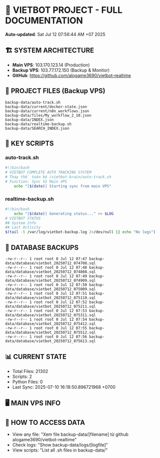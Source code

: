 # 🤖 VIETBOT PROJECT - FULL DOCUMENTATION
**Auto-updated**: Sat Jul 12 07:56:44 AM +07 2025

## 🏗️ SYSTEM ARCHITECTURE
- **Main VPS**: 103.170.123.14 (Production)
- **Backup VPS**: 103.77.172.150 (Backup & Monitor)
- **GitHub**: https://github.com/alogame3690/vietbot-realtime

## 📁 PROJECT FILES (Backup VPS)
```
backup-data/auto-track.sh
backup-data/current/docker-state.json
backup-data/current/n8n_workflows.json
backup-data/files/My_workflow_2_10.json
backup-data/INDEX.json
backup-data/realtime-backup.sh
backup-data/SEARCH_INDEX.json
```

## 🔧 KEY SCRIPTS
### auto-track.sh
```bash
#!/bin/bash
# VIETBOT COMPLETE AUTO TRACKING SYSTEM
# Thay thế toàn bộ /vietbot-brain/auto-track.sh
# Function: Sync từ Main VPS
    echo "[$(date)] Starting sync from main VPS"
```
### realtime-backup.sh
```bash
#!/bin/bash
    echo "[$(date)] Generating status..." >> $LOG
# VIETBOT STATUS
## System Info
## Last Activity
$(tail -5 /var/log/vietbot-backup.log 2>/dev/null || echo "No logs")
```

## 💾 DATABASE BACKUPS
```
-rw-r--r-- 1 root root 0 Jul 12 07:47 backup-data/database/vietbot_20250712_074708.sql
-rw-r--r-- 1 root root 0 Jul 12 07:48 backup-data/database/vietbot_20250712_074808.sql
-rw-r--r-- 1 root root 0 Jul 12 07:49 backup-data/database/vietbot_20250712_074909.sql
-rw-r--r-- 1 root root 0 Jul 12 07:50 backup-data/database/vietbot_20250712_075009.sql
-rw-r--r-- 1 root root 0 Jul 12 07:51 backup-data/database/vietbot_20250712_075110.sql
-rw-r--r-- 1 root root 0 Jul 12 07:52 backup-data/database/vietbot_20250712_075211.sql
-rw-r--r-- 1 root root 0 Jul 12 07:53 backup-data/database/vietbot_20250712_075311.sql
-rw-r--r-- 1 root root 0 Jul 12 07:54 backup-data/database/vietbot_20250712_075412.sql
-rw-r--r-- 1 root root 0 Jul 12 07:55 backup-data/database/vietbot_20250712_075512.sql
-rw-r--r-- 1 root root 0 Jul 12 07:56 backup-data/database/vietbot_20250712_075613.sql
```

## 📊 CURRENT STATE
- Total Files: 21302
- Scripts: 2
- Python Files: 0
- Last Sync: 2025-07-10 16:18:50.896721968 +0700

## 🖥️ MAIN VPS INFO


## 🚨 HOW TO ACCESS DATA
- View any file: "Xem file backup-data/[filename] từ github alogame3690/vietbot-realtime"
- Check logs: "Show backup-data/logs/[logfile]"
- View scripts: "List all .sh files in backup-data/"

